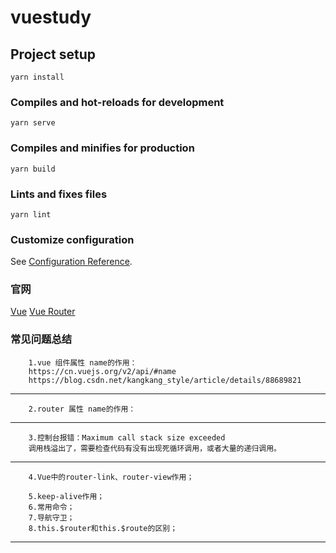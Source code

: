 # vuestudy

## Project setup
```
yarn install
```

### Compiles and hot-reloads for development
```
yarn serve
```

### Compiles and minifies for production
```
yarn build
```

### Lints and fixes files
```
yarn lint
```

### Customize configuration
See [Configuration Reference](https://cli.vuejs.org/config/).


### 官网

[Vue](https://cn.vuejs.org/v2/guide/)
[Vue Router](https://router.vuejs.org/zh/)


### 常见问题总结


```
    1.vue 组件属性 name的作用：
    https://cn.vuejs.org/v2/api/#name
    https://blog.csdn.net/kangkang_style/article/details/88689821
```

---

```
    2.router 属性 name的作用：
```

---

```
    3.控制台报错：Maximum call stack size exceeded
    调用栈溢出了，需要检查代码有没有出现死循环调用，或者大量的递归调用。
```

---

```
    4.Vue中的router-link、router-view作用；
    
    5.keep-alive作用；
    6.常用命令；
    7.导航守卫；
    8.this.$router和this.$route的区别；
```

---